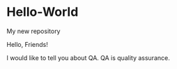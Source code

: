 # Hello-World
My new repository

Hello, Friends!

I would like to tell you about QA.
QA is quality assurance.

